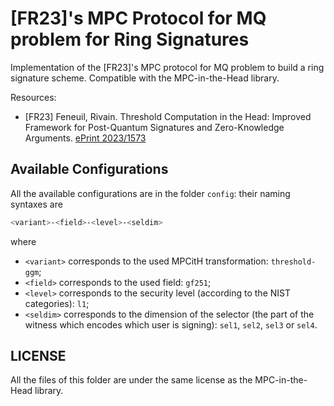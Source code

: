 # [FR23]'s MPC Protocol for MQ problem for Ring Signatures

Implementation of the [FR23]'s MPC protocol for MQ problem to build a ring signature scheme. Compatible with the MPC-in-the-Head library.

Resources:
 * [FR23] Feneuil, Rivain. Threshold Computation in the Head: Improved Framework for Post-Quantum Signatures and Zero-Knowledge Arguments. [ePrint 2023/1573](https://eprint.iacr.org/2023/1573)

## Available Configurations

All the available configurations are in the folder `config`: their naming syntaxes are
```bash
<variant>-<field>-<level>-<seldim>
```
where
 * `<variant>` corresponds to the used MPCitH transformation: `threshold-ggm`;
 * `<field>` corresponds to the used field: `gf251`;
 * `<level>` corresponds to the security level (according to the NIST categories): `l1`;
 * `<seldim>` corresponds to the dimension of the selector (the part of the witness which encodes which user is signing): `sel1`, `sel2`, `sel3` or `sel4`.

## LICENSE

All the files of this folder are under the same license as the MPC-in-the-Head library.
